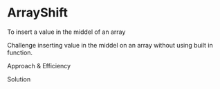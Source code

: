 # ArrayShift
To insert a value in the middel of an array

Challenge
inserting value in the middel on an array without using built in function.

Approach & Efficiency


Solution